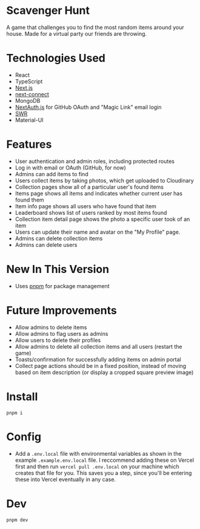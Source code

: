 # Scavenger Hunt

A game that challenges you to find the most random items around your house. Made for a virtual party our friends are throwing.

# Technologies Used

- React
- TypeScript
- [Next.js](https://nextjs.org)
- [next-connect](https://github.com/hoangvvo/next-connect)
- MongoDB
- [NextAuth.js](https://next-auth.js.org) for GitHub OAuth and "Magic Link" email login
- [SWR](https://swr.vercel.app)
- Material-UI

# Features

- User authentication and admin roles, including protected routes
- Log in with email or OAuth (GitHub, for now)
- Admins can add items to find
- Users collect items by taking photos, which get uploaded to Cloudinary
- Collection pages show all of a particular user's found items
- Items page shows all items and indicates whether current user has found them
- Item info page shows all users who have found that item
- Leaderboard shows list of users ranked by most items found
- Collection item detail page shows the photo a specific user took of an item
- Users can update their name and avatar on the "My Profile" page.
- Admins can delete collection items
- Admins can delete users

# New In This Version

- Uses [pnpm](https://pnpm.io) for package management

# Future Improvements

- Allow admins to delete items
- Allow admins to flag users as admins
- Allow users to delete their profiles
- Allow admins to delete all collection items and all users (restart the game)
- Toasts/confirmation for successfully adding items on admin portal
- Collect page actions should be in a fixed position, instead of moving based on item description (or display a cropped square preview image)

# Install

`pnpm i`

# Config

- Add a `.env.local` file with environmental variables as shown in the example `.example.env.local` file. I reccommend adding these on Vercel first and then run `vercel pull .env.local` on your machine which creates that file for you. This saves you a step, since you'll be entering these into Vercel eventually in any case.

# Dev

`pnpm dev`
